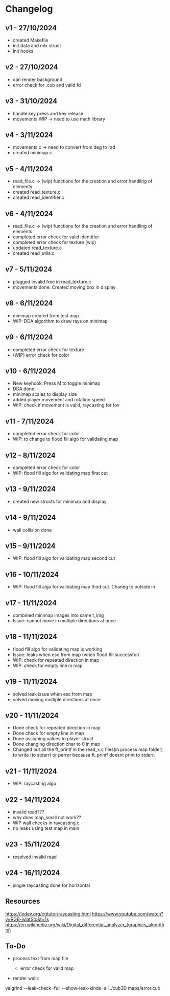 # Changelog

## v1 - 27/10/2024
- created Makefile
- init data and mlx struct
- init hooks

## v2 - 27/10/2024
- can render background
- error check for .cub and valid fd

## v3 - 31/10/2024
- handle key press and key release
- movements WIP -> need to use math library

## v4 - 3/11/2024
- movements.c -> need to convert from deg to rad
- created minimap.c

## v5 - 4/11/2024
- read_file.c -> (wip) functions for the creation and error handling of elements
- created read_texture.c
- created read_identifier.c

## v6 - 4/11/2024
- read_file.c -> (wip) functions for the creation and error handling of elements
- completed error check for valid identifier
- completed error check for texture (wip)
- updated read_texture.c
- created read_utils.c

## v7 - 5/11/2024
- plugged invalid free in read_texture.c
- movements done. Created moving box in display

## v8 - 6/11/2024
- minimap created from test map
- WIP: DDA algorithm to draw rays on minimap

## v9 - 6/11/2024
- completed error check for texture
- (WIP) error check for color

## v10 - 6/11/2024
- New keyhook: Press M to toggle minimap
- DDA done
- minimap scales to display size
- added player movement and rotation speed
- WIP: check if movement is valid, raycasting for fov

## v11 - 7/11/2024
- completed error check for color
- WIP: to change to flood fill algo for validating map

## v12 - 8/11/2024
- completed error check for color
- WIP: flood fill algo for validating map first cut

## v13 - 9/11/2024
- created new structs for minimap and display

## v14 - 9/11/2024
- wall collision done

## v15 - 9/11/2024
- WIP: flood fill algo for validating map second cut

## v16 - 10/11/2024
- WIP: flood fill algo for validating map third cut. Chaneg to outside in

## v17 - 11/11/2024
- combined minimap images into same t_img
- Issue: cannot move in multiple directions at once

## v18 - 11/11/2024
- flood fill algo for validating map is working
- Issue: leaks when esc from map (when flood fill successful)
- WIP: check for repeated direction in map
- WIP: check for empty line in map

## v19 - 11/11/2024
- solved leak issue when esc from map
- solved moving multiple directions at once

## v20 - 11/11/2024
- Done check for repeated direction in map
- Done check for empty line in map
- Done assigning values to player struct
- Done changing direction char to 0 in map
- Changed out all the ft_printf in the read_x.c files(in process map folder) to write (to stderr) or perror because ft_printf doesnt print to stderr.

## v21 - 11/11/2024
- WIP: raycasting algo

## v22 - 14/11/2024
- invalid read???
- why does map_small not work??
- WIP wall checks in raycasting.c
- no leaks using test map in main

## v23 - 15/11/2024
- resolved invalid read

## v24 - 16/11/2024
- single raycasting done for horizontal


## Resources
https://lodev.org/cgtutor/raycasting.html
https://www.youtube.com/watch?v=RGB-wlatStc&t=1s
https://en.wikipedia.org/wiki/Digital_differential_analyzer_(graphics_algorithm)


## To-Do
- process text from map file
	- error check for valid map

- render walls
	
valgrind --leak-check=full --show-leak-kinds=all ./cub3D maps/error.cub
